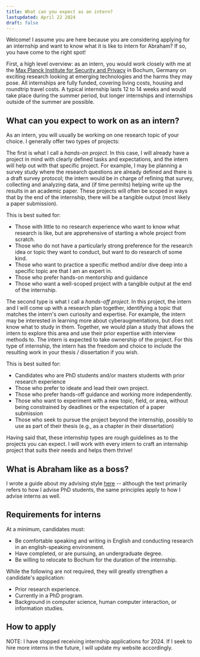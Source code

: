 ```yaml
---
title: What can you expect as an intern?
lastupdated: April 22 2024
draft: false
---
```


Welcome! I assume you are here because you are considering applying for an internship and want to know what it is like to intern for Abraham? If so, you have come to the right spot!

First, a high level overview: as an intern, you would work closely with me at the [Max Planck Institute for Security and Privacy](https://www.mpi-sp.org/) in Bochum, Germany on exciting research looking at emerging technologies and the harms they may pose. All internships are fully funded, covering living costs, housing and roundtrip travel costs. A typical internship lasts 12 to 14 weeks and would take place during the summer period, but longer internships and internships outside of the summer are possible.

## What can you expect to work on as an intern?
As an intern, you will usually be working on one research topic of your choice. I generally offer two types of projects:

The first is what I call a *hands-on project*. In this case, I will already have a project in mind with clearly defined tasks and expectations, and the intern will help out with that specific project. For example, I may be planning a survey study where the research questions are already defined and there is a draft survey protocol; the intern would be in charge of refining that survey, collecting and analyzing data, and (if time permits) helping write up the results in an academic paper. These projects will often be scoped in ways that by the end of the internship, there will be a tangible output (most likely a paper submission).

This is best suited for:
* Those with little to no research experience who want to know what research is like, but are apprehensive of starting a whole project from scratch.
* Those who do not have a particularly strong preference for the research idea or topic they want to conduct, but want to do research of some kind.
* Those who want to practice a specific method and/or dive deep into a specific topic are that I am an expert in.
* Those who prefer hands-on mentorship and guidance
* Those who want a well-scoped project with a tangible output at the end of the internship.

<!-- For this summer, I am planning on having hands-on projects relating to:
* Exploring the harms of brain computer interfaces.
* Better understanding scenario construction processes. 
* Improving the usability of ethical impact assessments and ethical frameworks for developers. -->

The second type is what I call a *hands-off project*. In this project, the intern and I will come up with a research plan together, identifying a topic that matches the intern's own curiosity and expertise. For example, the intern may be interested in learning more about cyberaugmentations, but does not know what to study in them. Together, we would plan a study that allows the intern to explore this area and use their prior expertise with interview methods to. The intern is expected to take ownership of the project. For this type of internship, the intern has the freedom and choice to include the resulting work in your thesis / dissertation if you wish.

This is best suited for:
* Candidates who are PhD students and/or masters students with prior research experience
* Those who prefer to ideate and lead their own project.
* Those who prefer hands-off guidance and working more independently. 
* Those who want to experiment with a new topic, field, or area, without being constrained by deadlines or the expectation of a paper submission
* Those who seek to pursue the project beyond the internship, possibly to use as part of their thesis (e.g., as a chapter in their dissertation)

Having said that, these internship types are rough guidelines as to the projects you can expect. I will work with every intern to craft an internship project that suits their needs and helps them thrive!

## What is Abraham like as a boss?
I wrote a guide about my advising style [here](../advisortraits) -- although the text primarily refers to how I advise PhD students, the same principles apply to how I advise interns as well.


## Requirements for interns
At a minimum, candidates must:
* Be comfortable speaking and writing in English and conducting research in an english-speaking environment.
* Have completed, or are pursuing, an undergraduate degree.
* Be willing to relocate to Bochum for the duration of the internship.

While the following are not required, they will greatly strengthen a candidate's application: 
* Prior research experience.
* Currently in a PhD program.
* Background in computer science, human computer interaction, or information studies.

## How to apply
NOTE: I have stopped receiving internship applications for 2024. If I seek to hire more interns in the future, I will update my website accordingly.

<!-- To apply, please send me an email (abraham dot mhaidli at mpi-sp dot org) with the following in the subject line: Internship-YEAR-Application: YOUR_NAME (E.g., Internship-2024-Application: Abraham Mhaidli). This is a very important step: given the number of emails I receive, I use email filters to automatically sort my email into various folders, so having properly formatted subject lines increases the likelihood it will filter into the right folder and I am more likely to see it.   -->

<!-- In the email, please provide your CV, academic transcript, 1-3 contacts who can act as references, and short cover letter (~1 page). -->

<!-- For your cover letter, please highlight:
* Why you want to work with me 
* What your general research interests are and what types of projects you would be interested in working on. This can be as detailed or vague as you like. I by no means expect a fully fleshed research proposal: it can be as vague as saying "I am interested in studying the privacy risks of videogames."
* Relevant skills and/or experience
* What you are hoping to get out of the research internship  -->

<!-- [Example cover letter] -->

<!-- Successful cover letters:
* **Are specific to me:** I don't want to receive a generic letter that could ostensibly be written for any other internship. Why specifically do you want to study the harms of emerging technologies? Is there something specific about either MPI-SP, Bochum, myself, or my research topics that makes you consider this position? 
* **Are authentic:** If I had to name one thing I want out of a candidate, it is honesty. I would much rather have a candidate be upfront about their flaws rather than someone who bluffs and pretends they have no flaws and are 548583257325x better than they actually are. 
* **Are not written by ChatGPT:** There may come a day when I realize that everyone uses ChatGPT generators, so I give in and allow AI-generated applications. But today is not that day. Please don't use ChatGPT (or other LLM's / AI tools) to write your letter. Spell check tools (e.g., Grammarly) are fine, but don't generate the entire letter from ChatGPT. -->

<!-- Once I receive your cover letter, I will review your application. If selected, you will then move onto the interview phase. -->

<!-- ## Interview phase
*NOTE: THE FOLLOWING SHOULD BE VIEWED AS ROUGH GUIDES. THE ACTUAL QUESTIONS ASKED DURING THE INTERVIEW MAY DIFFER.*

I will usually carry out two interviews with candidates. They will proceed as follows:

The first interview helps me get to know you better, and it will consist of two parts. In the first part, I will ask you to give a brief (7-10) minute presentation about a topic of your choice. This can include presenting on prior research or job experience; a course project; an achievement you are proud of; your desired plans for the internship; a topic you are particularly passionate about; a research paper of your choice; or anything you find interesting. I may ask follow up questions about your presentation.

In the second part of the interview, I will ask more questions about you. The types of questions I will ask:
* Questions about you and your background, including prior education, questions about your research skills and research experience.
* Follow ups on aspects you wrote about in the cover letter (e.g., "You said in your cover letter you wanted to study BLA. What exactly interests you about BLA?")
* If you indicated you preferred a hands-off internship experience, I may ask detailed questions about what topic you want to study and your plans for studying it. If you indicated you wanted a hands-on internship, I may present various research topics to you, and then see whether those are topics you would be interested in studying.

The second interview will be mostly you asking questions for me, and it will be a space where you have the opportunity to get to know me and MPI. This will be a space where you can ask questions about what it's like to work at MPI, my advising style, anything and everything in between.

The goal of these interviews is twofold. 
First, and most importantly, it serves as a way to make sure our personalities align and we get along well. Do we have good rapport? Are our priorities and expectations aligned? Do we think we can have good working chemistry? 
Second, it serves as a verification check. Anyone can use ChatGPT to generate a convincing sounding cover letter. Thus, the interview serves as a way for me to ask you questions and see whether you actually wrote your cover letter and if you know the topics you wrote about. -->



<!-- Example cover letter would go here -->
<!-- ## Additional questions 
For more questions about the internship, please don't hesitate to reach out to me! You can also check out this website that has some useful FAQ's: https://www.cis.mpg.de/internships/ 
Note that the website has an application link and a deadline of November 1st 2023 to apply; however, that link and deadline do not apply for interning with me for the upcoming summer. Instead, please refer to the "How to apply" subsection of this post for information on how to apply. -->